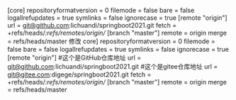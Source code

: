 [core]
        repositoryformatversion = 0
        filemode = false
        bare = false
        logallrefupdates = true
        symlinks = false
        ignorecase = true
[remote "origin"]
        url = git@github.com:lichuandi/springboot2021.git
        fetch = +refs/heads/*:refs/remotes/origin/*
[branch "master"]
        remote = origin
        merge = refs/heads/master
修改
core]
        repositoryformatversion = 0
        filemode = false
        bare = false
        logallrefupdates = true
        symlinks = false
        ignorecase = true
[remote "origin"]
        #这个是GitHub仓库地址
        url = git@github.com:lichuandi/springboot2021.git
        #这个是gitee仓库地址
        url = git@gitee.com:digege/springboot2021.git
        fetch = +refs/heads/*:refs/remotes/origin/*
[branch "master"]
        remote = origin
        merge = refs/heads/master

